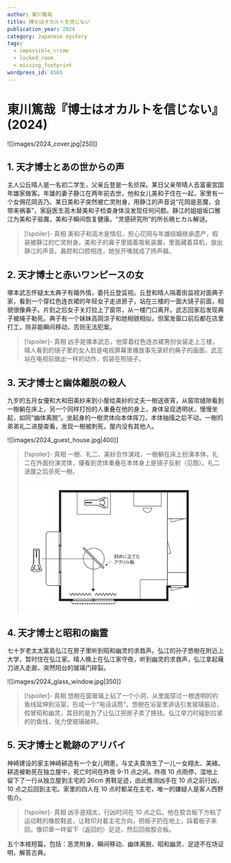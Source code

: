 ```yaml
---
author: 東川篤哉
title: 博士はオカルトを信じない
publication_year: 2024
category: Japanese mystery
tags:
  - impossible_crime
  - locked_room
  - missing_footprint
wordpress_id: 6565
---
```


# 東川篤哉『博士はオカルトを信じない』(2024)

![[images/2024_cover.jpg|250]]

## 1. 天才博士とあの世からの声

主人公丘晴人是一名初二学生，父亲丘登是一名侦探。某日父亲带晴人去富豪宮国年雄家做客。年雄的妻子静江在两年前去世，他和女儿美和子住在一起，家里有一个女佣花岡吉乃。某日美和子突然被亡灵附身，用静江的声音说“花岡是恶魔，会带来祸事”，家庭医生高木替美和子检查身体没发现任何问题。静江的姐姐坂口雅江为美和子驱魔，美和子瞬间恢复健康。“灵感研究所”的所长暁ヒカル解谜。

> [!spoiler]- 真相
> 美和子和高木是情侣，担心花岡与年雄结婚继承遗产，假装被静江的亡灵附身。美和子的鼻子里插着吸氧装置，里面藏着耳机，放出静江的声音。鼻腔和口腔相连，她张开嘴就成了扬声器。

## 2. 天才博士と赤いワンピースの女

塚本武志怀疑太太典子有婚外情，委托丘登监视。丘登和晴人隔着街监视对面典子家，看到一个穿红色连衣裙的年轻女子走进房子，站在三楼的一面大镜子前面，相貌很像典子。片刻之后女子关灯拉上了窗帘，从一楼门口离开。武志回家后发现典子被绳子勒死。典子有一个妹妹高岡涼子和她相貌相似，但案发窗口前后都在店里打工，除非能瞬间移动，否则无法犯案。

> [!spoiler]- 真相
> 凶手是塚本武志，他穿着红色连衣裙男扮女装走上三楼，晴人看到的镜子里的女人脸是电视屏幕里播放事先录好的典子的画面，武志站在电视前做出一样的动作，假装在照镜子。

## 3. 天才博士と幽体離脱の殺人

九岁的五月女優和大和田美紗来到小屋给美紗的丈夫一樹送夜宵，从窗帘缝隙看到一樹躺在床上，另一个同样打扮的人重叠在他的身上，身体呈现透明状，慢慢坐起，如同“幽体离脱”。坐起身的一樹灵体向本体挥刀，本体抽搐之后不动。一樹的弟弟礼二进屋查看，发现一樹被刺死，屋内没有其他人。

![[images/2024_guest_house.jpg|400]]

> [!spoiler]- 真相
> 一樹、礼二、美紗合作演戏，一樹躺在床上扮演本体，礼二在外面扮演灵体，優看到灵体重叠在本体身上是镜子反射（见图）。礼二进屋之后杀死一樹。
> 
> <img src=images/2024_reflection.jpg width=400/>

## 4. 天才博士と昭和の幽霊

七十岁老太太富島弘江在房子里听到昭和幽灵的求救声。弘江的孙子悠樹在附近上大学，暂时住在弘江家。晴人晚上在弘江家守夜，听到幽灵的求救声，弘江拿起薙刀进入走廊，突然阳台的玻璃门碎裂。

![[images/2024_glass_window.jpg|350]]

> [!spoiler]- 真相
> 悠樹在窗玻璃上钻了一个小洞，从里面穿过一根透明的钓鱼线延伸到浴室，形成一个“电话话筒”。悠樹在浴室里讲话引发玻璃振动，假冒昭和幽灵，其目的是为了让弘江把房子卖了换钱。弘江举刀时碰到拉紧的钓鱼线，张力使玻璃破碎。

## 5. 天才博士と靴跡のアリバイ

神崎建设的家主神崎耕造有一个女儿明恵，与丈夫貴浩生了一儿一女翔太、美緒。耕造被勒死在独立屋中，死亡时间在昨夜 9-11 点之间。昨夜 10 点雨停，湿地上留下了一行从独立屋到主宅的 26cm 男鞋足迹，由此推测凶手在 10 点之前行凶，10 点之后回到主宅。家里的四人在 10 点时都呆在主宅，唯一的嫌疑人是客人西野佑介。

> [!spoiler]- 真相
> 凶手是翔太，行凶时间在 10 点之后。他在胶合板下方粘了运动鞋的橡胶鞋底，让鞋印对着主宅方向，把板子扔在地上，踩着板子来回，像印章一样留下（返回的）足迹，然后回收胶合板。

五个本格短篇，包括：恶灵附身、瞬间移动、幽体离脱、昭和幽灵、足迹不在场证明，解答古典。